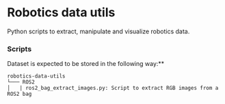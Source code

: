 # Robotics data utils
Python scripts to extract, manipulate and visualize robotics data.

### Scripts
Dataset is expected to be stored in the following way:**

```
robotics-data-utils
└─── ROS2
│   | ros2_bag_extract_images.py: Script to extract RGB images from a ROS2 bag
```
